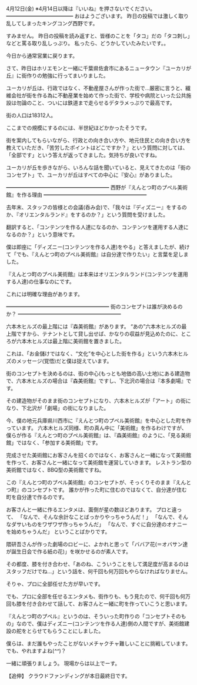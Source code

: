 4月12日(金) ※4月14日以降は『いいね』を押さないでください。
━━━━━━━━━━━━━
おはようございます。
昨日の投稿では激しく取り乱してしまったキングコング西野です。

すみません。
昨日の投稿を読み返すと、皆様のことを「タコ」だの「タコ刺し」などと罵る取り乱しっぷり。
私ったら、どうかしていたみたいです。。

今日から通常営業に戻ります。

さて、昨日はホリエモンと一緒に千葉県佐倉市にあるニュータウン『ユーカリが丘』に街作りの勉強に行ってまいりました。

ユーカリが丘は、行政ではなく、不動産屋さんが作った街で…厳密に言うと、繊維会社が街を作る為に不動産業を始めて作った街で、学校や病院といった公共施設は勿論のこと、ついには鉄道まで走らせるデタラメっぷりで最高です。

街の人口は18312人。

ここまでの規模にするのには、半世紀ほどかかったそうです。

街を案内してもらいながら、行政との向き合い方や、地元住民との向き合い方を教えていただき、「苦労したポイントはどこですか？」という質問に対しては、「全部です」という答えが返ってきました。気持ちが良いですね。

ユーカリが丘を歩きながら、いろんな話を聞いていると、見えてきたのは「街のコンセプト」で、ユーカリが丘はすべての中心に『安心』がありました。

━━━━━━━━━━━━━━━━━━━━
西野が『えんとつ町のプペル美術館』を作る理由
━━━━━━━━━━━━━━━━━━━━

去年末、スタッフの皆様との会議(呑み会)で、「我々は『ディズニー』をするのか、『オリエンタルランド』をするのか？」という質問を受けました。

翻訳すると、「コンテンツを作る人達になるのか、コンテンツを運用する人達になるのか？」という意味です。

僕は即座に「ディズニー(コンテンツを作る人達)をやる」と答えましたが、続けて「でも、『えんとつ町のプペル美術館』は自分達で作りたい」と言葉を足しました。

『えんとつ町のプペル美術館』は本来はオリエンタルランド(コンテンツを運用する人達)の仕事なのにです。

これには明確な理由があります。

━━━━━━━━━━━━━━━━━━━━
街のコンセプトは誰が決めるのか？
━━━━━━━━━━━━━━━━━━━━

六本木ヒルズの最上階には『森美術館』があります。
“あの”六本木ヒルズの最上階ですから、テナントとして貸し出せば、かなりの収益が見込めたのに、ところが六本木ヒルズは最上階に美術館を置きました。

これは、「お金儲けではなく、“文化”を中心とした街を作る」という六本木ヒルズのメッセージ(覚悟)だと僕は捉えています。

街のコンセプトを決めるのは、街の中心(もっとも地価の高い土地)にある建造物で、六本木ヒルズの場合は『森美術館』ですし、下北沢の場合は『本多劇場』です。

その建造物がそのまま街のコンセプトになり、六本木ヒルズが「アート」の街になり、下北沢が「劇場」の街になりました。

今、僕の地元兵庫県川西市に『えんとつ町のプペル美術館』を中心とした町を作っています。
六本木ヒルズ同様、町の真ん中に「美術館」を作るわけですが、僕らが作る『えんとつ町のプペル美術館』は、『森美術館』のように、「見る美術館」ではなく、「参加する美術館」です。

完成させた美術館にお客さんを招くのではなく、お客さんと一緒になって美術館を作って、お客さんと一緒になって美術館を運営していきます。
レストラン型の美術館ではなく、BBQ型の美術館ですね。

この『えんとつ町のプペル美術館』のコンセプトが、そっくりそのまま『えんとつ町』のコンセプトです。
誰かが作った町に住むのではなくて、自分達が住む町を自分達で作るのです。

お客さんと一緒に作るエンタメは、面倒が星の数ほどあります。
プロと違って、
「なんで、そんな余計なことばっかりやっちゃうんだ！」
「なんで、そんなダサいものをワザワザ作っちゃうんだ」
「なんで、すぐに自分達のオナニーを始めちゃうんだ」
ということばかりです。

隈研吾さんが作った劇場のロビーに、よかれと思って「ババア花(＝オバサン達が誕生日会で作る紙の花)」を咲かせるのが素人です。

その都度、膝を付き合わせ、「あのね、こういうことをして満足度が高まるのはスタッフだけでね…」という話を、何千回も何万回もやらなければなりません。

そりゃ、プロに全部任せた方が早いです。

でも、プロに全部を任せるエンタメも、街作りも、もう見たので、何千回も何万回も膝を付き合わせて話して、お客さんと一緒に町を作っていこうと思います。

『えんとつ町のプペル』というのは、そういった町作りの「コンセプトそのもの」なので、僕はディズニー(コンテンツを作る人達)側の人間ですが、美術館建設の舵をとらせてもらうことにしました。

僕らは、まだ誰もやったことがないメチャクチャ難しいことに挑戦しています。
でも、やれますよね(*^^*)？

一緒に頑張りましょう。
現場からは以上でーす。

【追伸】
クラウドファンディングが本日最終日です。
